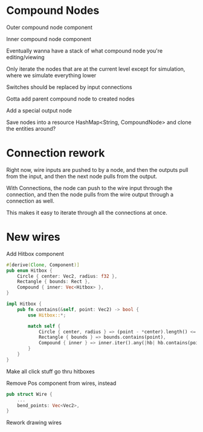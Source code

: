 # Compound Nodes

Outer compound node component

Inner compound node component

Eventually wanna have a stack of what compound node you're editing/viewing

Only iterate the nodes that are at the current level except for simulation, where we simulate everything lower

Switches should be replaced by input connections

Gotta add parent compound node to created nodes

Add a special output node

Save nodes into a resource HashMap<String, CompoundNode> and clone the entities around?

# Connection rework

Right now, wire inputs are pushed to by a node, and then the outputs pull from the input, and then the next node pulls from the output.

With Connections, the node can push to the wire input through the connection, and then the node pulls from the wire output through a connection as well.

This makes it easy to iterate through all the connections at once.

# New wires

Add Hitbox component

```rs
#[derive(Clone, Component)]
pub enum Hitbox {
    Circle { center: Vec2, radius: f32 },
    Rectangle { bounds: Rect },
    Compound { inner: Vec<Hitbox> },
}

impl Hitbox {
    pub fn contains(&self, point: Vec2) -> bool {
        use Hitbox::*;

        match self {
            Circle { center, radius } => (point - *center).length() <= *radius,
            Rectangle { bounds } => bounds.contains(point),
            Compound { inner } => inner.iter().any(|hb| hb.contains(point)),
        }
    }
}
```

Make all click stuff go thru hitboxes

Remove Pos component from wires, instead

```rs
pub struct Wire {
    ...
    bend_points: Vec<Vec2>,
}
```

Rework drawing wires
